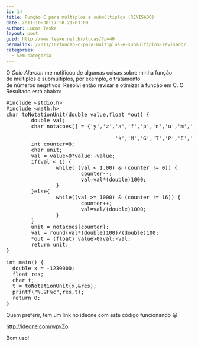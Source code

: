 ```yaml
---
id: 14
title: Função C para múltiplos e submúltiplos (REVISADO)
date: 2011-10-30T17:50:21-03:00
author: Lucas Teske
layout: post
guid: http://www.teske.net.br/lucas/?p=40
permalink: /2011/10/funcao-c-para-multiplos-e-submultiplos-revisado/
categories:
  - Sem categoria
---
```

O _Caio Alarcon_ me notificou de algumas coisas sobre minha função de múltiplos e submúltiplos, por exemplo, o tratamento de números negativos. Resolvi então revisar e otimizar a função em C. O Resultado está abaixo:

<pre class="brush: cpp; title: ; notranslate" title="">#include &lt;stdio.h&gt;
#include &lt;math.h&gt;
char toNotationUnit(double value,float *out) {
        double val;
        char notacoes[] = {'y','z','a','f','p','n','u','m',' ',

                                   'k','M','G','T','P','E','Z','Y'};
        int counter=8;
        char unit;
        val = value&gt;0?value:-value;
        if(val &lt; 1) {
                while( (val &lt; 1.00) & (counter != 0)) {
                        counter--;
                        val=val*(double)1000;
                }
        }else{
                while((val &gt;= 1000) & (counter != 16)) {
                        counter++;
                        val=val/(double)1000;
                }
        }
        unit = notacoes[counter];
        val = round(val*(double)100)/(double)100;
        *out = (float) value&gt;0?val:-val;
        return unit;
}
 
int main() {
  double x = -1230000;
  float res;
  char t;
  t = toNotationUnit(x,&res);
  printf("%.2F%c",res,t);
  return 0;
}
</pre>

Quem preferir, tem um link no ideone com este código funcionando 😀

<http://ideone.com/wpvZo>

Bom uso!